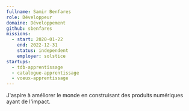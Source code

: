 ```yaml
---
fullname: Samir Benfares
role: Développeur
domaine: Développement
github: sbenfares
missions:
  - start: 2020-01-22
    end: 2022-12-31
    status: independent
    employer: solstice
startups:
  - tdb-apprentissage
  - catalogue-apprentissage
  - voeux-apprentissage
---
```


J'aspire à améliorer le monde en construisant des produits numériques ayant de l'impact.

